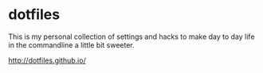 dotfiles
========

This is my personal collection of settings and hacks to make day to day life in the commandline a little bit sweeter.

http://dotfiles.github.io/
